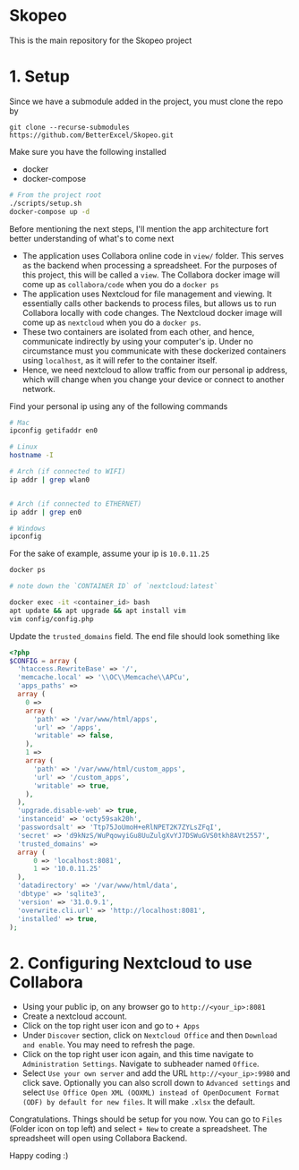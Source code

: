 # Skopeo

This is the main repository for the Skopeo project

# 1. Setup 

Since we have a submodule added in the project, you must clone the repo by

```
git clone --recurse-submodules https://github.com/BetterExcel/Skopeo.git
```

Make sure you have the following installed 
- docker
- docker-compose

```bash
# From the project root
./scripts/setup.sh
docker-compose up -d
```

Before mentioning the next steps, I'll mention the app architecture fort better understanding of what's to come next
- The application uses Collabora online code in `view/` folder. This serves as the backend when processing a spreadsheet. For the purposes of this project, this will be called a `view`. The Collabora docker image will come up as `collabora/code` when you do a `docker ps`
- The application uses Nextcloud for file management and viewing. It essentially calls other backends to process files, but allows us to run Collabora locally with code changes. The Nextcloud docker image will come up as `nextcloud` when you do a `docker ps`.
- These two containers are isolated from each other, and hence, communicate indirectly by using your computer's ip. Under no circumstance must you communicate with these dockerized containers using `localhost`, as it will refer to the container itself.
- Hence, we need nextcloud to allow traffic from our personal ip address, which will change when you change your device or connect to another network.


Find your personal ip using any of the following commands

```bash
# Mac
ipconfig getifaddr en0

# Linux 
hostname -I

# Arch (if connected to WIFI)
ip addr | grep wlan0 


# Arch (if connected to ETHERNET)
ip addr | grep en0

# Windows
ipconfig
```

For the sake of example, assume your ip is `10.0.11.25`

```bash
docker ps

# note down the `CONTAINER ID` of `nextcloud:latest`

docker exec -it <container_id> bash
apt update && apt upgrade && apt install vim
vim config/config.php
```

Update the `trusted_domains` field. The end file should look something like 

```php
<?php
$CONFIG = array (
  'htaccess.RewriteBase' => '/',
  'memcache.local' => '\\OC\\Memcache\\APCu',
  'apps_paths' =>
  array (
    0 =>
    array (
      'path' => '/var/www/html/apps',
      'url' => '/apps',
      'writable' => false,
    ),
    1 =>
    array (
      'path' => '/var/www/html/custom_apps',
      'url' => '/custom_apps',
      'writable' => true,
    ),
  ),
  'upgrade.disable-web' => true,
  'instanceid' => 'octy59sak20h',
  'passwordsalt' => 'Ttp75JoUmoH+eRlNPET2K7ZYLsZFqI',
  'secret' => 'd9kNzS/WuPqowyiGu8UuZulgXvYJ7DSWuGVS0tkh8AVt2557',
  'trusted_domains' =>
  array (
	  0 => 'localhost:8081',
	  1 => '10.0.11.25'
  ),
  'datadirectory' => '/var/www/html/data',
  'dbtype' => 'sqlite3',
  'version' => '31.0.9.1',
  'overwrite.cli.url' => 'http://localhost:8081',
  'installed' => true,
);
```

# 2. Configuring Nextcloud to use Collabora

- Using your public ip, on any browser go to `http://<your_ip>:8081`
- Create a nextcloud account.
- Click on the top right user icon and go to `+ Apps`
- Under `Discover` section, click on `Nextcloud Office` and then `Download and enable`. You may need to refresh the page.
- Click on the top right user icon again, and this time navigate to `Administration Settings`. Navigate to subheader named `Office`.
- Select `Use your own server` and add the URL `http://<your_ip>:9980` and click save. Optionally you can also scroll down to `Advanced settings` and select `Use Office Open XML (OOXML) instead of OpenDocument Format (ODF) by default for new files`. It will make `.xlsx` the default.

Congratulations. Things should be setup for you now. You can go to `Files` (Folder icon on top left) and select `+ New` to create a spreadsheet. The spreadsheet will open using Collabora Backend.

Happy coding :)